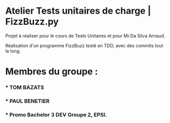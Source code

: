 # Atelier Tests unitaires de charge | FizzBuzz.py

Projet à réaliser pour le cours de Tests Unitaires et pour Mr.Da Silva Arnaud. 

Réalisation d'un programme FizzBuzz testé en TDD, avec des commits tout le long. 

# Membres du groupe : 

### * TOM BAZATS
### * PAUL BENETIER

### * Promo Bachelor 3 DEV Groupe 2, EPSI.
